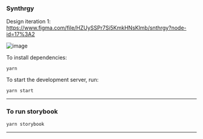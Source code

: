 ### Synthrgy

Design iteration 1:
https://www.figma.com/file/HZUySSPr7Si5KmkHNsKlmb/snthrgy?node-id=17%3A2

![image](https://user-images.githubusercontent.com/249293/107598068-952ca500-6bd1-11eb-9534-0f3ff6018692.png)

To install dependencies:

```
yarn
```

To start the development server, run:

```
yarn start
```

---

### To run storybook

`yarn storybook`

---
